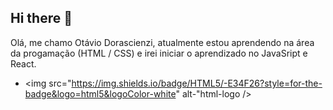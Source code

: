 ## Hi there 👋

Olá, me chamo Otávio Dorascienzi, atualmente estou aprendendo na área da progamação (HTML / CSS) e irei iniciar o aprendizado no JavaSript e React.

- <img src="https://img.shields.io/badge/HTML5/-E34F26?style=for-the-badge&logo=html5&logoColor-white" alt-"html-logo /></a>

